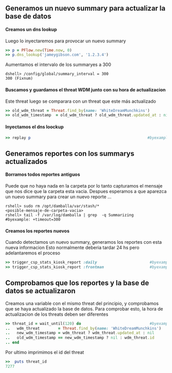 <!--
Load the Harness engine (Ruby)

>> require_relative './harness.rb'                                                              # byexample: +pass +timeout=30
>> Harness::init_test(self, 'product' => 'csp','active_record_on' => true,'bg_noise' => true)   # byexample: +pass +timeout=30

>> require_relative "lib/csp/csp_stats_kiosk_helpers.rb"
>> require_relative "lib/csp/activerecord_classes.rb"

Grab anything involving frontman for debugging
>> add_custom_grep('/var/log/damballa', 'frontman' => 'frontman')

-->
## Generamos un nuevo summary para actualizar la base de datos
#### Creamos un dns lookup
Luego lo inyectaremos para provocar un nuevo summary
```ruby
>> p = PFlow.new(Time.now, 0)
>> p.dns_lookup('jameygibson.com', '1.2.3.4')

```
Aumentamos el intervalo de los summaryes a 300
```shell
dshell> /config/global/summary_interval = 300
300 (Fixnum)
```

#### Buscamos y guardamos el threat WDM junto con su hora de actualizacion
Este threat luego se comparara con un threat que este más actualizado
```ruby
>> old_wdm_threat = Threat.find_by(name: 'WhiteDreamMunchkins')
>> old_wdm_timestamp  = old_wdm_threat ? old_wdm_threat.updated_at : nil

```

#### Inyectamos el dns loockup
```ruby
>> replay p                                                   #byexample: +timeout=10

```
## Generamos reportes con los summarys actualizados
#### Borramos todos reportes antiguos
Puede que no haya nada en la carpeta por lo tanto capturamos el mensaje que nos dice que
la carpeta esta vacia.
Despues esperamos a que aparezca un nuevo summary para crear un nuevo reporte ...

```shell
rshell> sudo rm /opt/damballa/var/stash/*
<posible-mensaje-de-carpeta-vacia>
rshell> tail -f /var/log/damballa | grep  -q Summarizing      #byexample: +timeout=300

```

#### Creamos los reportes nuevos
Cuando detectamos un nuevo summary, generamos los reportes con esta nueva informacion
Esto normalmente deberia tardar 24 hs pero adelantaremos el proceso

```ruby
>> trigger_csp_stats_kiosk_report :daily                       #byexample: +timeout=10
>> trigger_csp_stats_kiosk_report :frontman                    #byexample: +timeout=10

```

## Comprobamos que los reportes y la base de datos se actualizaron
Creamos una variable con el mismo threat del principio, y comprobamos que se haya actualizado la base de datos.
Para comprobar esto, la hora de actualizacion de los threats deben ser diferentes

```ruby
>> threat_id = wait_until(120) do                              #byexample: +timeout 120
..   wdm_threat        = Threat.find_by(name: 'WhiteDreamMunchkins')
..   new_wdm_timestamp = wdm_threat ? wdm_threat.updated_at : nil
..   old_wdm_timestamp == new_wdm_timestamp ? nil : wdm_threat.id
.. end

```

Por ultimo imprimimos el id del threat
```ruby
>>  puts threat_id
7277
```
